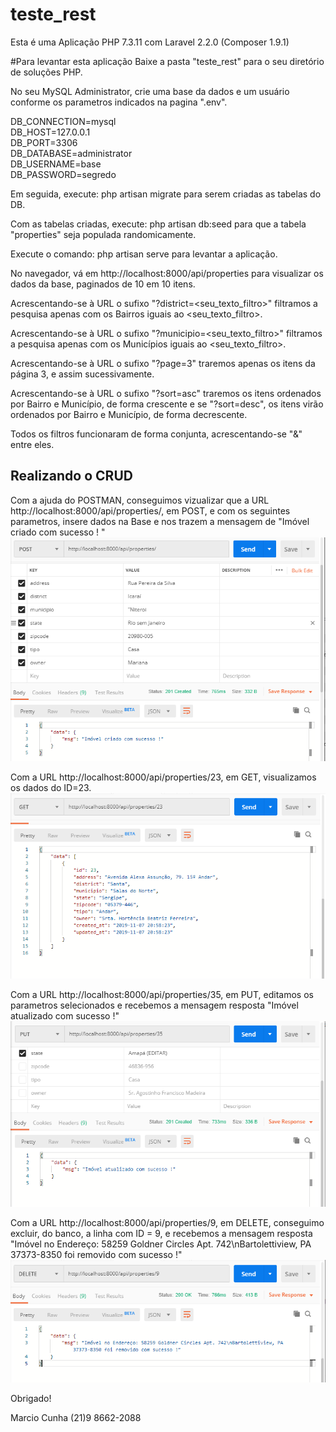 # teste_rest
Esta é uma Aplicação PHP 7.3.11 com Laravel 2.2.0 (Composer 1.9.1)


 #Para levantar esta aplicação
Baixe a pasta "teste_rest" para o seu diretório de soluções PHP.

No seu MySQL Administrator, crie uma base da dados e um usuário conforme os  parametros indicados na pagina ".env".

DB_CONNECTION=mysql<br>
DB_HOST=127.0.0.1<br>
DB_PORT=3306<br>
DB_DATABASE=administrator<br>
DB_USERNAME=base<br>
DB_PASSWORD=segredo<br>


Em seguida, execute: php artisan migrate para serem criadas as tabelas do DB.

Com as tabelas criadas, execute: php artisan db:seed para que a tabela "properties" seja populada randomicamente.

Execute o comando: php artisan serve para levantar a aplicação.

No navegador, vá em http://localhost:8000/api/properties para visualizar os dados da base, paginados de 10 em 10 itens.

Acrescentando-se à URL o sufixo "?district=<seu_texto_filtro>" filtramos a pesquisa apenas com os Bairros iguais ao <seu_texto_filtro>.

Acrescentando-se à URL o sufixo "?municipio=<seu_texto_filtro>" filtramos a pesquisa apenas com os Municípios iguais ao <seu_texto_filtro>.

Acrescentando-se à URL o sufixo "?page=3" traremos apenas os itens da página 3, e assim sucessivamente.

Acrescentando-se à URL o sufixo "?sort=asc" traremos os itens ordenados por Bairro e Município, de forma crescente e se "?sort=desc", os itens virão ordenados por Bairro e Município, de forma decrescente.

Todos os filtros funcionaram de forma conjunta, acrescentando-se "&" entre eles.


## Realizando o CRUD
Com a ajuda do POSTMAN, conseguimos vizualizar que a URL http://localhost:8000/api/properties/, em POST, e com os seguintes parametros, insere dados na Base e nos trazem a mensagem de "Imóvel criado com sucesso ! "<br>
<img src="create.png" alt="Create">



Com a URL http://localhost:8000/api/properties/23, em GET, visualizamos os dados do ID=23.<br>
<img src="read.png" alt="Read">
 
 

Com a URL http://localhost:8000/api/properties/35, em PUT, editamos os parametros selecionados e recebemos a mensagem resposta "Imóvel atualizado com sucesso !"<br>
<img src="edit.png" alt="UpDate">
 


Com a URL http://localhost:8000/api/properties/9, em DELETE, conseguimo excluir, do banco, a linha com ID = 9, e recebemos a mensagem resposta "Imóvel no Endereço: 58259 Goldner Circles Apt. 742\nBartolettiview, PA 37373-8350 foi removido com sucesso !"<br>
<img src="delete.png" alt="Delete">
 



Obrigado!

Marcio Cunha
(21)9 8662-2088
